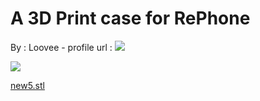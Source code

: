 A 3D Print case for RePhone
===========================

By : Loovee - profile url : [![](https://cdn.thingiverse.com/renders/a3/e0/47/18/f6/DSC05492_thumb_medium.jpg)](https://www.thingiverse.com/Loovee)  
  
[![](https://cdn.thingiverse.com/renders/b2/76/ad/9d/b8/new5_thumb_medium.jpg)](https://cdn.thingiverse.com/renders/b2/76/ad/9d/b8/new5_thumb_medium.jpg)

[new5.stl](https://www.thingiverse.com/thing:1098823)